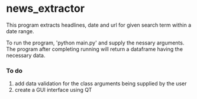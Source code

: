 # news_extractor
This program extracts headlines, date and url for given search term within a date range.

To run the program, 'python main.py' and supply the nessary arguments. The program after completing running will return a dataframe having the necessary data.

### To do
1. add data validation for the class arguments being supplied by the user
2. create a GUI interface using QT

